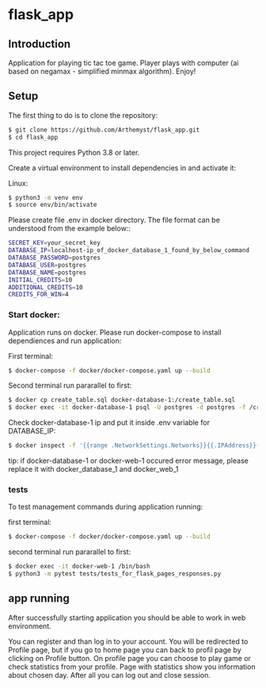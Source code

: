 # flask_app
## Introduction
Application for playing tic tac toe game. Player plays with computer (ai based on negamax - simplified minmax algorithm). Enjoy!

## Setup
The first thing to do is to clone the repository:
```sh
$ git clone https://github.com/Arthemyst/flask_app.git
$ cd flask_app
```

This project requires Python 3.8 or later.

Create a virtual environment to install dependencies in and activate it:

Linux:
```sh
$ python3 -m venv env
$ source env/bin/activate
```

Please create file .env in docker directory. The file format can be understood from the example below::

```sh
SECRET_KEY=your_secret_key
DATABASE_IP=localhost-ip_of_docker_database_1_found_by_below_command
DATABASE_PASSWORD=postgres
DATABASE_USER=postgres
DATABASE_NAME=postgres
INITIAL_CREDITS=10
ADDITIONAL_CREDITS=10
CREDITS_FOR_WIN=4
```

### Start docker:

Application runs on docker. Please run docker-compose to install dependiences and run application:

First terminal:
```sh
$ docker-compose -f docker/docker-compose.yaml up --build
```
Second terminal run pararallel to first:
```sh
$ docker cp create_table.sql docker-database-1:/create_table.sql
$ docker exec -it docker-database-1 psql -U postgres -d postgres -f /create_table.sql
```
Check docker-database-1 ip and put it inside .env variable for DATABASE_IP:
```sh
$ docker inspect -f '{{range .NetworkSettings.Networks}}{{.IPAddress}}{{end}}' docker-database-1
```


tip: if docker-database-1 or docker-web-1 occured error message, please replace it with docker_database_1 and docker_web_1

### tests

To test management commands during application running:

first terminal:
```sh
$ docker-compose -f docker/docker-compose.yaml up --build
```
second terminal run pararallel to first:
```sh
$ docker exec -it docker-web-1 /bin/bash
$ python3 -m pytest tests/tests_for_flask_pages_responses.py
```

## app running

After successfully starting application you should be able to work in web environment.

You can register and than log in to your account. You will be redirected to Profile page, but if you go to home page you can back to profil page by clicking on Profile button.
On profile page you can choose to play game or check statistics from your profile. Page with statistics show you information about chosen day. After all you can log out and close session.

